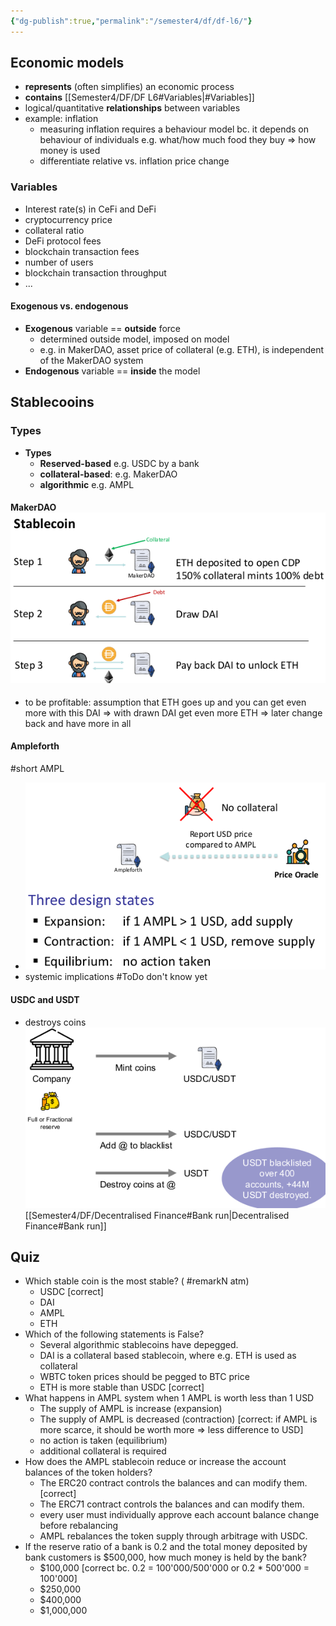 ```yaml
---
{"dg-publish":true,"permalink":"/semester4/df/df-l6/"}
---
```


## Economic models
- **represents** (often simplifies) an economic process
- **contains** [[Semester4/DF/DF L6#Variables\|#Variables]]
- logical/quantitative **relationships** between variables
- example: inflation
	- measuring inflation requires a behaviour model bc. it depends on behaviour of individuals e.g. what/how much food they buy => how money is used
	- differentiate relative vs. inflation price change
### Variables
- Interest rate(s) in CeFi and DeFi
- cryptocurrency price
- collateral ratio
- DeFi protocol fees
- blockchain transaction fees
- number of users
- blockchain transaction throughput
- ...
#### Exogenous vs. endogenous
- **Exogenous** variable == **outside** force
	- determined outside model, imposed on model
	- e.g. in MakerDAO, asset price of collateral (e.g. ETH), is independent of the MakerDAO system
- **Endogenous** variable == **inside** the model
## Stablecooins
### Types
- **Types**
	- **Reserved-based** e.g. USDC by a bank
	- **collateral-based**: e.g. MakerDAO
	- **algorithmic** e.g. AMPL
#### MakerDAO ![Pasted image 20240405232329.png](/img/user/Semester4/DF/attachments/Pasted%20image%2020240405232329.png)
- to be profitable: assumption that ETH goes up and you can get even more with this DAI => with drawn DAI get even more ETH => later change back and have more in all
#### Ampleforth
#short AMPL
- ![Pasted image 20240405232646.png](/img/user/Semester4/DF/attachments/Pasted%20image%2020240405232646.png)
- systemic implications #ToDo don't know yet
#### USDC and USDT
- destroys coins ![Pasted image 20240405232749.png](/img/user/Semester4/DF/attachments/Pasted%20image%2020240405232749.png)
[[Semester4/DF/Decentralised Finance#Bank run\|Decentralised Finance#Bank run]]
## Quiz
- Which stable coin is the most stable? ( #remarkN atm)
	- USDC \[correct]
	- DAI
	- AMPL
	- ETH
- Which of the following statements is False?
	- Several algorithmic stablecoins have depegged.
	- DAI is a collateral based stablecoin, where e.g. ETH is used as collateral
	- WBTC token prices should be pegged to BTC price
	- ETH is more stable than USDC \[correct]
- What happens in AMPL system when 1 AMPL is worth less than 1 USD
	- The supply of AMPL is increase (expansion) 
	- The supply of AMPL is decreased (contraction) \[correct: if AMPL is more scarce, it should be worth more => less difference to USD]
	- no action is taken (equilibrium)
	- additional collateral is required
- How does the AMPL stablecoin reduce or increase the account balances of the token holders?
	- The ERC20 contract controls the balances and can modify them. \[correct]
	- The ERC71 contract controls the balances and can modify them.
	- every user must individually approve each account balance change before rebalancing
	- AMPL rebalances the token supply through arbitrage with USDC.
- If the reserve ratio of a bank is 0.2 and the total money deposited by bank customers is $500,000, how much money is held by the bank?
	- $100,000 \[correct bc. 0.2 = 100'000/500'000 or 0.2 * 500'000 = 100'000] 
	- $250,000
	- $400,000
	- $1,000,000
